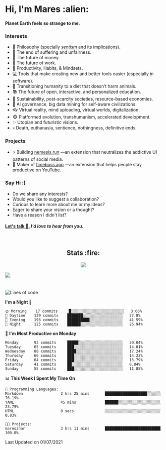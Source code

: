 <h1>Hi, I'm Mares :alien:</h1>

#### Planet Earth feels so strange to me.

### **Interests**

- 🌊 Philosophy (specially [_sentism_][sentismmedium] and its implications).
- 🎯 The end of suffering and unfairness.
- 💸 The future of money.
- 💼 The future of work.
- 🧠 Productivity, Habits, & Mindsets.
- 💻 Tools that make creating new and better tools easier (especially in software).
- 🥗 Transitioning humanity to a diet that doesn't harm animals.
- 📚 The future of open, interactive, and personalized education.
- 🌱 Sustainability, post-scarcity societies, resource-based economies.
- 🤖 AI governance, big data mining for self-aware civilizations.
- 👓 Virtual reality, mind uploading, virtual worlds, digitalization.
- 🐵 Platformed evolution, transhumanism, accelerated development.
- ✨ Utopian and futuristic visions.
- 💀 Death, euthanasia, sentience, nothingness, definitive ends.


### **Projects**

- ⚡ Building [nemesis.run](https://nemesis.run) —an extension that neutralizes the addictive UI patterns of social media.
- 💎 Maker of [timeboss.app](https://timeboss.app) —an extension that helps people stay productive on YouTube.


### **Say Hi :)**

- Do we share any interests?
- Would you like to suggest a collaboration?
- Curious to learn more about me or my ideas?
- Eager to share your vision or a thought?
- Have a reason I didn't list?

#### [Let's talk :wave:.](mailto:mareszhar@gmail.com) _I'd love to hear from you_.

[sentismmedium]: https://medium.com/@mareszhar/born-a-prisoner-a-reflection-about-life-its-struggles-and-a-plan-to-escape-d8566ce9b026

<br>

<h2 align="center">Stats :fire:</h2>

<div align="center">
  <img src="https://github-readme-streak-stats.herokuapp.com?user=mareszhar&theme=black-ice&hide_border=true&stroke=FFFFFF15&ring=DF8FFE&fire=DF8FFE&currStreakLabel=DF8FFE&background=3A3B4BC0&currStreakNum=86FFAB">
</div>

<br>

<img src="https://activity-graph.herokuapp.com/graph?username=mareszhar&theme=nord&bg_color=00000000&color=979797&line=DF8FFE&point=00000000&area=true&hide_border=true">

<br>

<h1></h1>

<!--START_SECTION:waka-->
![Lines of code](https://img.shields.io/badge/From%20Hello%20World%20I%27ve%20Written-106043%20lines%20of%20code-blue)

**I'm a Night 🦉** 

```text
🌞 Morning    17 commits     █░░░░░░░░░░░░░░░░░░░░░░░░   3.66% 
🌆 Daytime    129 commits    ███████░░░░░░░░░░░░░░░░░░   27.8% 
🌃 Evening    193 commits    ██████████░░░░░░░░░░░░░░░   41.59% 
🌙 Night      125 commits    ██████░░░░░░░░░░░░░░░░░░░   26.94%

```
📅 **I'm Most Productive on Monday** 

```text
Monday       93 commits     █████░░░░░░░░░░░░░░░░░░░░   20.04% 
Tuesday      65 commits     ███░░░░░░░░░░░░░░░░░░░░░░   14.01% 
Wednesday    80 commits     ████░░░░░░░░░░░░░░░░░░░░░   17.24% 
Thursday     66 commits     ███░░░░░░░░░░░░░░░░░░░░░░   14.22% 
Friday       64 commits     ███░░░░░░░░░░░░░░░░░░░░░░   13.79% 
Saturday     41 commits     ██░░░░░░░░░░░░░░░░░░░░░░░   8.84% 
Sunday       55 commits     ███░░░░░░░░░░░░░░░░░░░░░░   11.85%

```


📊 **This Week I Spent My Time On** 

```text
💬 Programming Languages: 
Markdown                 2 hrs 25 mins       ███████████████████░░░░░░   76.19% 
YAML                     45 mins             ██████░░░░░░░░░░░░░░░░░░░   23.79% 
HTML                     0 secs              ░░░░░░░░░░░░░░░░░░░░░░░░░   0.03%

🐱‍💻 Projects: 
mareszhar                3 hrs 11 mins       █████████████████████████   100.0%

```


 Last Updated on 01/07/2021
<!--END_SECTION:waka-->

